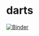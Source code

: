 # darts
[![Binder](https://mybinder.org/badge_logo.svg)](https://mybinder.org/v2/gh/Sbr077/darts/main)
